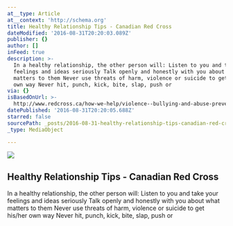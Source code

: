 ```yaml
---
at__type: Article
at__context: 'http://schema.org'
title: Healthy Relationship Tips - Canadian Red Cross
dateModified: '2016-08-31T20:20:03.089Z'
publisher: {}
author: []
inFeed: true
description: >-
  In a healthy relationship, the other person will: Listen to you and take your
  feelings and ideas seriously Talk openly and honestly with you about what
  matters to them Never use threats of harm, violence or suicide to get his/her
  own way Never hit, punch, kick, bite, slap, push or
via: {}
isBasedOnUrl: >-
  http://www.redcross.ca/how-we-help/violence--bullying-and-abuse-prevention/youth/healthy-relationship-tips
datePublished: '2016-08-31T20:20:05.688Z'
starred: false
sourcePath: _posts/2016-08-31-healthy-relationship-tips-canadian-red-cross.md
_type: MediaObject

---
```

<article style=""><img src="http://www.redcross.ca/getmedia/58f7996d-8393-4ab5-82cd-017c4db99ddb/3-5-5-5_shutterstock_100232225_Healthy-Relationships-Tips_Photo.aspx?width=260&amp;height=173" /><h1>Healthy Relationship Tips - Canadian Red Cross</h1><p>In a healthy relationship, the other person will: Listen to you and take your feelings and ideas seriously Talk openly and honestly with you about what matters to them Never use threats of harm, violence or suicide to get his/her own way Never hit, punch, kick, bite, slap, push or</p></article>